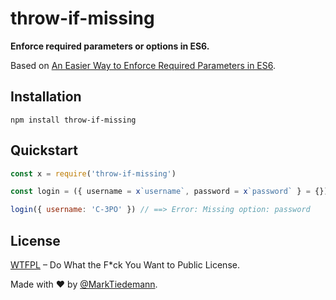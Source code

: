 
# throw-if-missing

**Enforce required parameters or options in ES6.**

Based on [An Easier Way to Enforce Required Parameters in ES6](https://gist.github.com/MarkTiedemann/17ebf5b38b5b7566478de7f623e1defd).

## Installation

```
npm install throw-if-missing
```

## Quickstart

```js
const x = require('throw-if-missing')

const login = ({ username = x`username`, password = x`password` } = {}) => {}

login({ username: 'C-3PO' }) // ==> Error: Missing option: password
```

## License

[WTFPL](http://www.wtfpl.net/) – Do What the F*ck You Want to Public License.

Made with :heart: by [@MarkTiedemann](https://twitter.com/MarkTiedemannDE).
